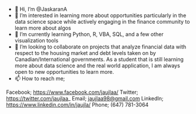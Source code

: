 - 👋 Hi, I’m @JaskaranA
- 👀 I’m interested in learning more about opportunities particularly in the data science space while actively engaging in the finance community to learn 
more about algos
- 🌱 I’m currently learning Python, R, VBA, SQL, and a few other visualization tools
- 💞️ I’m looking to collaborate on projects that analyze financial data with respect to the housing market and debt levels taken on by 
Canadian/International governments. As a student that is still learning more about data science and the real world application, I am always open to new 
opportunities to learn more.
- 📫 How to reach me;

Facebook; https://www.facebook.com/jaujlaa/
Twitter; https://twitter.com/jaujlaa_
Email; jaujlaa98@gmail.com
LinkedIn; https://www.linkedin.com/in/jaujla/
Phone; (647) 781-3064

